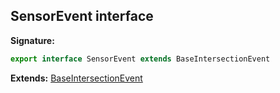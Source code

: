 
## SensorEvent interface

**Signature:**

```typescript
export interface SensorEvent extends BaseIntersectionEvent 
```
**Extends:** [BaseIntersectionEvent](/reference/baseintersectionevent.md)

